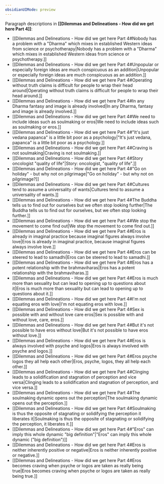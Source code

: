 ```yaml
---
obsidianUIMode: preview
---
```

Paragraph descriptions in **[[Dilemmas and Delineations - How did we get here Part 4]]**:
- [[Dilemmas and Delineations - How did we get here Part 4#Nobody has a problem with a "Dharma" which mixes in established Western ideas from science or psychotherapy|Nobody has a problem with a "Dharma" which mixes in established Western ideas from science or psychotherapy.]]
- [[Dilemmas and Delineations - How did we get here Part 4#Unpopular or especially foreign ideas are much conspicuous as an addition|Unpopular or especially foreign ideas are much conspicuous as an addition.]]
- [[Dilemmas and Delineations - How did we get here Part 4#Operating without truth claims is difficult for people to wrap their head around|Operating without truth claims is difficult for people to wrap their head around.]]
- [[Dilemmas and Delineations - How did we get here Part 4#In any Dharma fantasy and image is already involved|In any Dharma, fantasy and image is already involved.]]
- [[Dilemmas and Delineations - How did we get here Part 4#We need to include ideas such as soulmaking or eros|We need to include ideas such as soulmaking or eros.]]
- [[Dilemmas and Delineations - How did we get here Part 4#"It's just vedana papanca" is a little bit poor as a psychology|"It's just vedana, papanca" is a little bit poor as a psychology.]]
- [[Dilemmas and Delineations - How did we get here Part 4#Craving is not soulmaking|Craving is not soulmaking.]]
- [[Dilemmas and Delineations - How did we get here Part 4#Story oncologist "quality of life"|Story: oncologist, "quality of life".]]
- [[Dilemmas and Delineations - How did we get here Part 4#"Go on holiday" - but why not on pilgrimage|"Go on holiday" - but why not on pilgrimage?]]
- [[Dilemmas and Delineations - How did we get here Part 4#Cultures tend to assume a universality of wants|Cultures tend to assume a universality of wants.]]
- [[Dilemmas and Delineations - How did we get here Part 4#The Buddha tells us to find out for ourselves but we often stop looking further|The Buddha tells us to find out for ourselves, but we often stop looking further.]]
- [[Dilemmas and Delineations - How did we get here Part 4#We stop the movement to come find out|We stop the movement to come find out.]]
- [[Dilemmas and Delineations - How did we get here Part 4#Eros is already in imaginal practice because imaginal figures always involve love|Eros is already in imaginal practice, because imaginal figures always involve love.]]
- [[Dilemmas and Delineations - How did we get here Part 4#Eros can be steered to lead to samadhi|Eros can be steered to lead to samadhi.]]
- [[Dilemmas and Delineations - How did we get here Part 4#Eros has a potent relationship with the brahmaviharas|Eros has a potent relationship with the brahmaviharas.]]
- [[Dilemmas and Delineations - How did we get here Part 4#Eros is much more than sexuality but can lead to opening up to questions about it|Eros is much more than sexuality but can lead to opening up to questions about it.]]
- [[Dilemmas and Delineations - How did we get here Part 4#I'm not equating eros with love|I'm not equating eros with love.]]
- [[Dilemmas and Delineations - How did we get here Part 4#Sex is possible with and without love care eros|Sex is possible with and without love, care, eros.]]
- [[Dilemmas and Delineations - How did we get here Part 4#But it's not possible to have eros without love|But it's not possible to have eros without love.]]
- [[Dilemmas and Delineations - How did we get here Part 4#Eros is always involved with psyche and logos|Eros is always involved with psyche and logos.]]
- [[Dilemmas and Delineations - How did we get here Part 4#Eros psyche logos they all help each other|Eros, psyche, logos, they all help each other.]]
- [[Dilemmas and Delineations - How did we get here Part 4#Clinging leads to a solidification and stagnation of perception and vice versa|Clinging leads to a solidification and stagnation of perception, and vice versa.]]
- [[Dilemmas and Delineations - How did we get here Part 4#The soulmaking dynamic opens out the perception|The soulmaking dynamic opens out the perception.]]
- [[Dilemmas and Delineations - How did we get here Part 4#Soulmaking is thus the opposite of stagnating or solidifying the perception it liberates it|Soulmaking is thus the opposite of stagnating or solidifying the perception, it liberates it.]]
- [[Dilemmas and Delineations - How did we get here Part 4#"Eros" can imply this whole dynamic "big definition"|"Eros" can imply this whole dynamic ("big definition")]]
- [[Dilemmas and Delineations - How did we get here Part 4#Eros is neither inherently positive or negative|Eros is neither inherently positive or negative.]]
- [[Dilemmas and Delineations - How did we get here Part 4#Eros becomes craving when psyche or logos are taken as really being true|Eros becomes craving when psyche or logos are taken as really being true.]]
